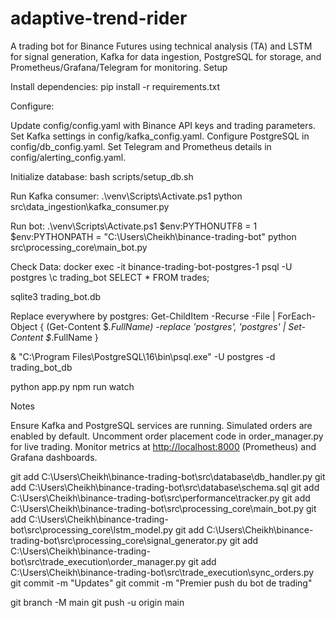 ﻿# adaptive-trend-rider

A trading bot for Binance Futures using technical analysis (TA) and LSTM for signal generation, Kafka for data ingestion, PostgreSQL for storage, and Prometheus/Grafana/Telegram for monitoring.
Setup

Install dependencies:
pip install -r requirements.txt


Configure:

Update config/config.yaml with Binance API keys and trading parameters.
Set Kafka settings in config/kafka_config.yaml.
Configure PostgreSQL in config/db_config.yaml.
Set Telegram and Prometheus details in config/alerting_config.yaml.


Initialize database:
bash scripts/setup_db.sh


Run Kafka consumer:
.\venv\Scripts\Activate.ps1
python src\data_ingestion\kafka_consumer.py 


Run bot:
.\venv\Scripts\Activate.ps1
$env:PYTHONUTF8 = 1
$env:PYTHONPATH = "C:\Users\Cheikh\binance-trading-bot"
python src\processing_core\main_bot.py

Check Data:
docker exec -it binance-trading-bot-postgres-1 psql -U postgres 
\c trading_bot
SELECT * FROM trades;

sqlite3 trading_bot.db



Replace everywhere by postgres:
Get-ChildItem -Recurse -File | ForEach-Object {
    (Get-Content $_.FullName) -replace 'postgres', 'postgres' | Set-Content $_.FullName
}

 & "C:\Program Files\PostgreSQL\16\bin\psql.exe" -U postgres -d trading_bot_db

python app.py
npm run watch

Notes

Ensure Kafka and PostgreSQL services are running.
Simulated orders are enabled by default. Uncomment order placement code in order_manager.py for live trading.
Monitor metrics at [http://localhost:8000](http://localhost:8000) (Prometheus) and Grafana dashboards.

git add C:\Users\Cheikh\binance-trading-bot\src\database\db_handler.py
git add C:\Users\Cheikh\binance-trading-bot\src\database\schema.sql
git add C:\Users\Cheikh\binance-trading-bot\src\performance\tracker.py
git add C:\Users\Cheikh\binance-trading-bot\src\processing_core\main_bot.py
git add C:\Users\Cheikh\binance-trading-bot\src\processing_core\lstm_model.py
git add C:\Users\Cheikh\binance-trading-bot\src\processing_core\signal_generator.py
git add C:\Users\Cheikh\binance-trading-bot\src\trade_execution\order_manager.py
git add C:\Users\Cheikh\binance-trading-bot\src\trade_execution\sync_orders.py
git commit -m "Updates"
git commit -m "Premier push du bot de trading"

git branch -M main
git push -u origin main
